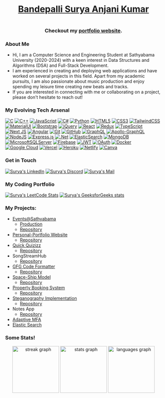<h1 align="center"><a href="https://bandepalli-surya.netlify.app/" target="_blank">Bandepalli Surya Anjani Kumar</a></h1>

<p align=center><img src="https://komarev.com/ghpvc/?username=Surya-Kumar-03&style=flat-square&color=blue" alt=""/></p>
<h3 align=center>Checkout my <a href="https://bandepalli-surya.netlify.app/" target="_blank">portfolio website</a>.</h3>

### About Me
- Hi, I am a Computer Science and Engineering Student at Sathyabama University (2020-2024) with a keen interest in Data Structures and Algorithms (DSA) and Full-Stack Development. 
- I am experienced in creating and deploying web applications and have worked on several projects in this field. Apart from my academic pursuits, I am also passionate about music production and enjoy spending my leisure time creating new beats and tracks. 
- If you are interested in connecting with me or collaborating on a project, please don't hesitate to reach out!


### My Evolving Tech Arsenal
[![C](https://img.shields.io/badge/c-%2300599C.svg?style=for-the-badge&logo=c&logoColor=white)](https://en.wikipedia.org/wiki/C_(programming_language))
[![C++](https://img.shields.io/badge/c++-%2300599C.svg?style=for-the-badge&logo=c%2B%2B&logoColor=white)](https://en.wikipedia.org/wiki/C%2B%2B)
[![JavaScript](https://img.shields.io/badge/javascript-%23323330.svg?style=for-the-badge&logo=javascript&logoColor=%23F7DF1E)](https://developer.mozilla.org/en-US/docs/Web/JavaScript)
[![C#](https://img.shields.io/badge/c%23-%23239120.svg?style=for-the-badge&logo=c-sharp&logoColor=white)](https://docs.microsoft.com/en-us/dotnet/csharp/)
[![Python](https://img.shields.io/badge/python-3670A0?style=for-the-badge&logo=python&logoColor=ffdd54)](https://www.python.org/)
[![HTML5](https://img.shields.io/badge/html5-%23E34F26.svg?style=for-the-badge&logo=html5&logoColor=white)](https://developer.mozilla.org/en-US/docs/Web/Guide/HTML/HTML5)
[![CSS3](https://img.shields.io/badge/css3-%231572B6.svg?style=for-the-badge&logo=css3&logoColor=white)](https://developer.mozilla.org/en-US/docs/Web/CSS)
[![TailwindCSS](https://img.shields.io/badge/tailwindcss-%2338B2AC.svg?style=for-the-badge&logo=tailwind-css&logoColor=white)](https://tailwindcss.com/)
[![MaterialUI](https://img.shields.io/badge/Material--UI-0081CB?style=for-the-badge&logo=material-ui&logoColor=white)](https://material-ui.com/)
[![Bootstrap](https://img.shields.io/badge/bootstrap-%238511FA.svg?style=for-the-badge&logo=bootstrap&logoColor=white)](https://getbootstrap.com/)
[![jQuery](https://img.shields.io/badge/jQuery-0769AD?style=for-the-badge&logo=jquery&logoColor=white)](https://jquery.com/)
[![React](https://img.shields.io/badge/react-%2320232a.svg?style=for-the-badge&logo=react&logoColor=%2361DAFB)](https://reactjs.org/)
[![Redux](https://img.shields.io/badge/redux-%23593d88.svg?style=for-the-badge&logo=redux&logoColor=white)](https://redux.js.org/)
[![TypeScript](https://img.shields.io/badge/typescript-%23007ACC.svg?style=for-the-badge&logo=typescript&logoColor=white)](https://www.typescriptlang.org/)
[![Next JS](https://img.shields.io/badge/Next-black?style=for-the-badge&logo=next.js&logoColor=white)](https://nextjs.org/)
[![Angular](https://img.shields.io/badge/angular-%23DD0031.svg?style=for-the-badge&logo=angular&logoColor=white)](https://angular.io/)
[![Git](https://img.shields.io/badge/GIT-E44C30?style=for-the-badge&logo=git&logoColor=white)](https://git-scm.com/)
[![GitHub](https://img.shields.io/badge/GitHub-100000?style=for-the-badge&logo=github&logoColor=white)](https://github.com/)
[![GraphQL](https://img.shields.io/badge/-GraphQL-E10098?style=for-the-badge&logo=graphql&logoColor=white)](https://graphql.org/)
[![Apollo-GraphQL](https://img.shields.io/badge/-ApolloGraphQL-311C87?style=for-the-badge&logo=apollo-graphql)](https://www.apollographql.com/)
[![NodeJS](https://img.shields.io/badge/node.js-6DA55F?style=for-the-badge&logo=node.js&logoColor=white)](https://nodejs.org/)
[![Express.js](https://img.shields.io/badge/express.js-%23404d59.svg?style=for-the-badge&logo=express&logoColor=%2361DAFB)](https://expressjs.com/)
[![.Net](https://img.shields.io/badge/.NET-5C2D91?style=for-the-badge&logo=.net&logoColor=white)](https://dotnet.microsoft.com/)
[![ElasticSearch](https://img.shields.io/badge/-ElasticSearch-005571?style=for-the-badge&logo=elasticsearch)](https://www.elastic.co/elasticsearch/)
[![MongoDB](https://img.shields.io/badge/MongoDB-%234ea94b.svg?style=for-the-badge&logo=mongodb&logoColor=white)](https://www.mongodb.com/)
[![MicrosoftSQLServer](https://img.shields.io/badge/Microsoft%20SQL%20Server-CC2927?style=for-the-badge&logo=microsoft%20sql%20server&logoColor=white)](https://www.microsoft.com/en-us/sql-server/)
[![Firebase](https://img.shields.io/badge/Firebase-039BE5?style=for-the-badge&logo=Firebase&logoColor=white)](https://firebase.google.com/)
[![JWT](https://img.shields.io/badge/JWT-black?style=for-the-badge&logo=JSON%20web%20tokens)](https://jwt.io/)
[![OAuth](https://img.shields.io/badge/-OAuth-2CA5E0?logo=oauth&logoColor=white&style=for-the-badge)](https://oauth.net/)
[![Docker](https://img.shields.io/badge/-Docker-2496ED?logo=docker&logoColor=white&style=for-the-badge)](https://www.docker.com/)
[![Google Cloud](https://img.shields.io/badge/GoogleCloud-%234285F4.svg?style=for-the-badge&logo=google-cloud&logoColor=white)](https://cloud.google.com/)
[![Vercel](https://img.shields.io/badge/vercel-%23000000.svg?style=for-the-badge&logo=vercel&logoColor=white)](https://vercel.com/) 
[![Heroku](https://img.shields.io/badge/Heroku-430098?style=for-the-badge&logo=heroku&logoColor=white)](https://www.heroku.com/)
[![Netlify](https://img.shields.io/badge/netlify-%23000000.svg?style=for-the-badge&logo=netlify&logoColor=#00C7B7)](https://www.netlify.com/) 
[![Canva](https://img.shields.io/badge/Canva-%2300C4CC.svg?&style=for-the-badge&logo=Canva&logoColor=white)](https://www.canva.com/)


### Get in Touch
[![Surya's LinkedIn](https://img.shields.io/badge/LinkedIn-blue?style=for-the-badge&logo=linkedin&logoColor=white)](https://www.linkedin.com/in/bandepalli-surya/)
[![Surya's Discord](https://img.shields.io/badge/Discord-7289DA?style=for-the-badge&logo=discord&logoColor=white)](https://discordapp.com/users/787550084371578891)
[![Surya's Mail](https://img.shields.io/badge/Gmail-D14836?style=for-the-badge&logo=gmail&logoColor=white)](mailto:bsuryakumar03@gmail.com)

### My Coding Portfolio
[![Surya's LeetCode Stats](https://leetcard.jacoblin.cool/bsuryakumar03?theme=nord&font=Azeret%20Mono&ext=heatmap)](https://leetcode.com/bsuryakumar03/)
[![Surya's GeeksforGeeks stats](https://geeks-for-geeks-stats-api-napiyo.vercel.app/?userName=bsuryakumar03)](https://auth.geeksforgeeks.org/user/bsuryakumar03/practice/)

### My Projects:
- [Events@Sathyabama](https://events-sathyabama-production.up.railway.app/)
  - [Production](https://events-sathyabama.vercel.app/)
  - [Repository](https://github.com/Events-Sathyabama/Events-Sathyabama)
- [Personal-Portfolio Website](https://bandepalli-surya.netlify.app/)
  - [Repository](https://github.com/Surya-Kumar-03/Portfolio)
- [Quick Quizizz](https://lazy-erin-seahorse-tux.cyclic.app/)<br>
  - [Repository](https://github.com/Surya-Kumar-03/Quick-Quizizz)
- SongStreamHub <br>
  - [Repository](https://github.com/Surya-Kumar-03/SongStreamHub)
- [GFG Code Formatter](https://microsoftedge.microsoft.com/addons/detail/geeksforgeeks-code-format/ekjbfkjlafjaegpnbdgkheflepldlgfb)
  - [Repository](https://github.com/Surya-Kumar-03/GFG-Code-Formatter)
- [Space-Ship Model](https://space-ship-model.netlify.app/)<br>
  - [Repository](https://github.com/Surya-Kumar-03/Space-Ship-Model)
- [Property Booking System](https://hotel-rental.onrender.com/login)
  - [Repository](https://github.com/Surya-Kumar-03/Property-Booking-System)
- [Steganography Implementation](https://aryanamish.github.io/Steganography/)
  - [Repository](https://github.com/Aryanamish/Steganography)
- Notes App <br>
  - [Repository](https://github.com/Surya-Kumar-03/Notes-App)
- [Adaptive MFA](https://github.com/Surya-Kumar-03/Arcon-MFA)
- [Elastic Search](https://github.com/Surya-Kumar-03/Arcon-ElasticSearch)


### Some Stats!
<div align="center">
  <img src="https://streak-stats.demolab.com?user=Surya-Kumar-03&locale=en&mode=weekly&theme=dark&hide_border=false&border_radius=5&order=3" height="150" alt="streak graph"  />
  <img src="https://github-readme-stats.vercel.app/api?username=Surya-Kumar-03&hide_title=true&hide_rank=true&show_icons=true&include_all_commits=true&count_private=true&disable_animations=false&theme=dark&locale=en&hide_border=false&order=1&custom_title=%20" height="150" alt="stats graph"  />
  <img src="https://github-readme-stats.vercel.app/api/top-langs?username=Surya-Kumar-03&locale=en&hide_title=true&layout=compact&card_width=320&langs_count=6&theme=dark&hide_border=false&order=2" height="150" alt="languages graph"  />
</div>

